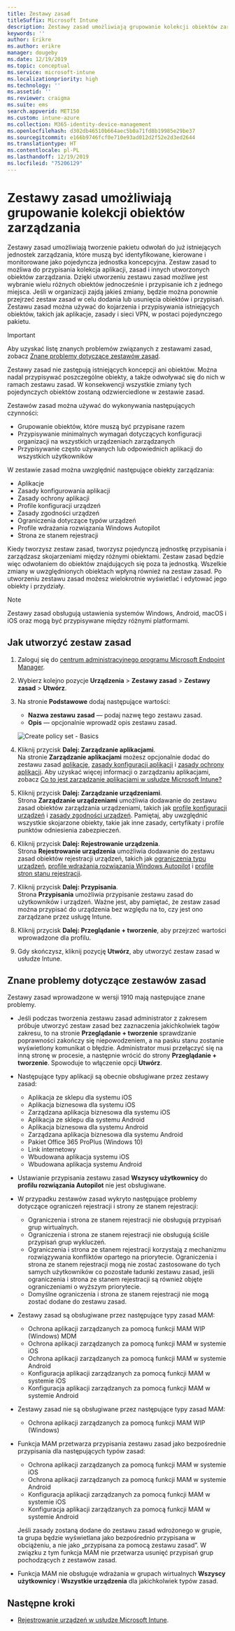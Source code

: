 ```yaml
---
title: Zestawy zasad
titleSuffix: Microsoft Intune
description: Zestawy zasad umożliwiają grupowanie kolekcji obiektów zarządzania w usłudze Microsoft Intune.
keywords: ''
author: Erikre
ms.author: erikre
manager: dougeby
ms.date: 12/19/2019
ms.topic: conceptual
ms.service: microsoft-intune
ms.localizationpriority: high
ms.technology: ''
ms.assetid: ''
ms.reviewer: craigma
ms.suite: ems
search.appverid: MET150
ms.custom: intune-azure
ms.collection: M365-identity-device-management
ms.openlocfilehash: d302db46510b664aec5b0a71fd8b19985e29be37
ms.sourcegitcommit: e166b9746fcf0e710e93ad012d2f52e2d3ed2644
ms.translationtype: HT
ms.contentlocale: pl-PL
ms.lasthandoff: 12/19/2019
ms.locfileid: "75206129"
---
```

# <a name="use-policy-sets-to-group-collections-of-management-objects"></a>Zestawy zasad umożliwiają grupowanie kolekcji obiektów zarządzania

Zestawy zasad umożliwiają tworzenie pakietu odwołań do już istniejących jednostek zarządzania, które muszą być identyfikowane, kierowane i monitorowane jako pojedyncza jednostka koncepcyjna. Zestaw zasad to możliwa do przypisania kolekcja aplikacji, zasad i innych utworzonych obiektów zarządzania. Dzięki utworzeniu zestawu zasad możliwe jest wybranie wielu różnych obiektów jednocześnie i przypisanie ich z jednego miejsca. Jeśli w organizacji zajdą jakieś zmiany, będzie można ponownie przejrzeć zestaw zasad w celu dodania lub usunięcia obiektów i przypisań. Zestawu zasad można używać do kojarzenia i przypisywania istniejących obiektów, takich jak aplikacje, zasady i sieci VPN, w postaci pojedynczego pakietu. 

> [!IMPORTANT]
> Aby uzyskać listę znanych problemów związanych z zestawami zasad, zobacz [Znane problemy dotyczące zestawów zasad](~/fundamentals/policy-sets.md#policy-sets-known-issues).

Zestawy zasad nie zastępują istniejących koncepcji ani obiektów. Można nadal przypisywać poszczególne obiekty, a także odwoływać się do nich w ramach zestawu zasad. W konsekwencji wszystkie zmiany tych pojedynczych obiektów zostaną odzwierciedlone w zestawie zasad. 

Zestawów zasad można używać do wykonywania następujących czynności:

- Grupowanie obiektów, które muszą być przypisane razem
- Przypisywanie minimalnych wymagań dotyczących konfiguracji organizacji na wszystkich urządzeniach zarządzanych
- Przypisywanie często używanych lub odpowiednich aplikacji do wszystkich użytkowników

W zestawie zasad można uwzględnić następujące obiekty zarządzania:
- Aplikacje
- Zasady konfigurowania aplikacji
- Zasady ochrony aplikacji
- Profile konfiguracji urządzeń
- Zasady zgodności urządzeń
- Ograniczenia dotyczące typów urządzeń
- Profile wdrażania rozwiązania Windows Autopilot
- Strona ze stanem rejestracji

Kiedy tworzysz zestaw zasad, tworzysz pojedynczą jednostkę przypisania i zarządzasz skojarzeniami między różnymi obiektami. Zestaw zasad będzie więc odwołaniem do obiektów znajdujących się poza ta jednostką. Wszelkie zmiany w uwzględnionych obiektach wpłyną również na zestaw zasad. Po utworzeniu zestawu zasad możesz wielokrotnie wyświetlać i edytować jego obiekty i przydziały. 

> [!NOTE]
> Zestawy zasad obsługują ustawienia systemów Windows, Android, macOS i iOS oraz mogą być przypisywane między różnymi platformami.

## <a name="how-to-create-a-policy-set"></a>Jak utworzyć zestaw zasad

1. Zaloguj się do [centrum administracyjnego programu Microsoft Endpoint Manager](https://go.microsoft.com/fwlink/?linkid=2109431).
2. Wybierz kolejno pozycje **Urządzenia** > **Zestawy zasad** > **Zestawy zasad** > **Utwórz**.
3. Na stronie **Podstawowe** dodaj następujące wartości:
    - **Nazwa zestawu zasad**  — podaj nazwę tego zestawu zasad.
    - **Opis** — opcjonalnie wprowadź opis zestawu zasad.
   <p>
   <img alt="Create policy set - Basics" src="~/fundamentals/media/policy-sets/policy-sets-01.png">

4. Kliknij przycisk **Dalej: Zarządzanie aplikacjami**.<br>
   Na stronie **Zarządzanie aplikacjami** możesz opcjonalnie dodać do zestawu zasad [aplikacje](~/apps/apps-add.md), [zasady konfiguracji aplikacji](~/apps/app-configuration-policies-overview.md) i [zasady ochrony aplikacji](~/apps/app-protection-policy.md). Aby uzyskać więcej informacji o zarządzaniu aplikacjami, zobacz [Co to jest zarządzanie aplikacjami w usłudze Microsoft Intune?](~/apps/app-management.md) 
5. Kliknij przycisk **Dalej: Zarządzanie urządzeniami**.<br>
   Strona **Zarządzanie urządzeniami** umożliwia dodawanie do zestawu zasad obiektów zarządzania urządzeniami, takich jak [profile konfiguracji urządzeń](~/configuration/device-profiles.md) i [zasady zgodności urządzeń](~/protect/device-compliance-get-started.md). Pamiętaj, aby uwzględnić wszystkie skojarzone obiekty, takie jak inne zasady, certyfikaty i profile punktów odniesienia zabezpieczeń.
6. Kliknij przycisk **Dalej: Rejestrowanie urządzenia**.<br>
   Strona **Rejestrowanie urządzenia** umożliwia dodawanie do zestawu zasad obiektów rejestracji urządzeń, takich jak [ograniczenia typu urządzeń](~/enrollment/enrollment-restrictions-set.md), [profile wdrażania rozwiązania Windows Autopilot](~/enrollment/enrollment-autopilot.md) i [profile stron stanu rejestracji](~/enrollment/windows-enrollment-status.md).
7. Kliknij przycisk **Dalej: Przypisania**.<br>
   Strona **Przypisania** umożliwia przypisanie zestawu zasad do użytkowników i urządzeń. Ważne jest, aby pamiętać, że zestaw zasad można przypisać do urządzenia bez względu na to, czy jest ono zarządzane przez usługę Intune.
8. Kliknij przycisk **Dalej: Przeglądanie + tworzenie**, aby przejrzeć wartości wprowadzone dla profilu.
9. Gdy skończysz, kliknij pozycję **Utwórz**, aby utworzyć zestaw zasad w usłudze Intune. 

## <a name="policy-sets-known-issues"></a>Znane problemy dotyczące zestawów zasad

Zestawy zasad wprowadzone w wersji 1910 mają następujące znane problemy.

- Jeśli podczas tworzenia zestawu zasad administrator z zakresem próbuje utworzyć zestaw zasad bez zaznaczenia jakichkolwiek tagów zakresu, to na stronie **Przeglądanie + tworzenie** sprawdzanie poprawności zakończy się niepowodzeniem, a na pasku stanu zostanie wyświetlony komunikat o błędzie. Administrator musi przełączyć się na inną stronę w procesie, a następnie wrócić do strony **Przeglądanie + tworzenie**. Spowoduje to włączenie opcji **Utwórz**.  
 
- Następujące typy aplikacji są obecnie obsługiwane przez zestawy zasad:
    - Aplikacja ze sklepu dla systemu iOS
    - Aplikacja biznesowa dla systemu iOS
    - Zarządzana aplikacja biznesowa dla systemu iOS
    - Aplikacja ze sklepu dla systemu Android
    - Aplikacja biznesowa dla systemu Android
    - Zarządzana aplikacja biznesowa dla systemu Android
    - Pakiet Office 365 ProPlus (Windows 10)
    - Link internetowy
    - Wbudowana aplikacja systemu iOS
    - Wbudowana aplikacja systemu Android

- Ustawianie przypisania zestawu zasad **Wszyscy użytkownicy** do **profilu rozwiązania Autopilot** nie jest obsługiwane.

- W przypadku zestawów zasad wykryto następujące problemy dotyczące ograniczeń rejestracji i strony ze stanem rejestracji:
    - Ograniczenia i strona ze stanem rejestracji nie obsługują przypisań grup wirtualnych.
    - Ograniczenia i strona ze stanem rejestracji nie obsługują ściśle przypisań grup wykluczeń. 
    - Ograniczenia i strona ze stanem rejestracji korzystają z mechanizmu rozwiązywania konfliktów opartego na priorytecie. Ograniczenia i strona ze stanem rejestracji mogą nie zostać zastosowane do tych samych użytkowników co pozostałe ładunki zestawu zasad, jeśli ograniczenia i strona ze stanem rejestracji są również objęte ograniczeniami o wyższym priorytecie.
    - Domyślne ograniczenia i strona ze stanem rejestracji nie mogą zostać dodane do zestawu zasad.

- Zestawy zasad są obsługiwane przez następujące typy zasad MAM: 
    - Ochrona aplikacji zarządzanych za pomocą funkcji MAM WIP (Windows) MDM 
    - Ochrona aplikacji zarządzanych za pomocą funkcji MAM w systemie iOS
    - Ochrona aplikacji zarządzanych za pomocą funkcji MAM w systemie Android
    - Konfiguracja aplikacji zarządzanych za pomocą funkcji MAM w systemie iOS
    - Konfiguracja aplikacji zarządzanych za pomocą funkcji MAM w systemie Android

- Zestawy zasad nie są obsługiwane przez następujące typy zasad MAM: 
    - Ochrona aplikacji zarządzanych za pomocą funkcji MAM WIP (Windows)

- Funkcja MAM przetwarza przypisania zestawu zasad jako bezpośrednie przypisania dla następujących typów zasad:
    - Ochrona aplikacji zarządzanych za pomocą funkcji MAM w systemie iOS
    - Ochrona aplikacji zarządzanych za pomocą funkcji MAM w systemie Android
    - Konfiguracja aplikacji zarządzanych za pomocą funkcji MAM w systemie iOS
    - Konfiguracja aplikacji zarządzanych za pomocą funkcji MAM w systemie Android

    Jeśli zasady zostaną dodane do zestawu zasad wdrożonego w grupie, ta grupa będzie wyświetlana jako bezpośrednio przypisana w obciążeniu, a nie jako „przypisana za pomocą zestawu zasad”. W związku z tym funkcja MAM nie przetwarza usunięć przypisań grup pochodzących z zestawów zasad.

- Funkcja MAM nie obsługuje wdrażania w grupach wirtualnych **Wszyscy użytkownicy** i **Wszystkie urządzenia** dla jakichkolwiek typów zasad.

## <a name="next-steps"></a>Następne kroki

- [Rejestrowanie urządzeń w usłudze Microsoft Intune](~/enrollment/index.yml).